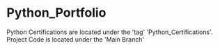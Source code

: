 # Python_Portfolio
Python Certifications are located under the 'tag' 'Python_Certifications'. <br>
Project Code is located under the 'Main Branch'<b>
